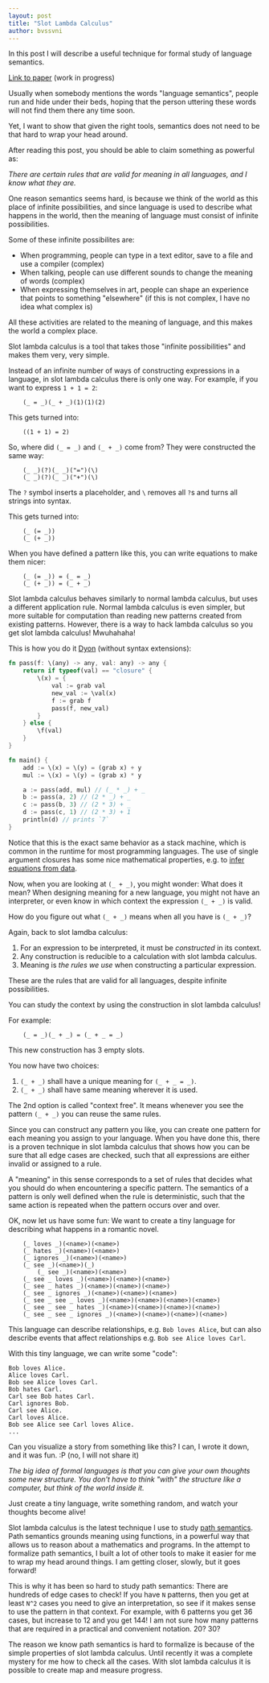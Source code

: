 ```yaml
---
layout: post
title: "Slot Lambda Calculus"
author: bvssvni
---
```


In this post I will describe a useful technique for formal study of language semantics.

[Link to paper](https://github.com/bvssvni/path_semantics/blob/master/papers-wip/slot-lambda-calculus.pdf) (work in progress)

Usually when somebody mentions the words "language semantics", people run and hide under their beds,
hoping that the person uttering these words will not find them there any time soon.

Yet, I want to show that given the right tools, semantics does not need to be that hard to wrap your head around.

After reading this post, you should be able to claim something as powerful as:

*There are certain rules that are valid for meaning in all languages, and I know what they are.*

One reason semantics seems hard, is because we think of the world as this place of infinite possibilities,
and since language is used to describe what happens in the world,
then the meaning of language must consist of infinite possibilities.

Some of these infinite possibilites are:

- When programming, people can type in a text editor, save to a file and use a compiler (complex)
- When talking, people can use different sounds to change the meaning of words (complex)
- When expressing themselves in art, people can shape an experience that points to something "elsewhere"
(if this is not complex, I have no idea what complex is)

All these activities are related to the meaning of language, and this makes the world a complex place.

Slot lambda calculus is a tool that takes those "infinite possibilities" and makes them very, very simple.

Instead of an infinite number of ways of constructing expressions in a language,
in slot lambda calculus there is only one way. For example, if you want to express `1 + 1 = 2`:

```
    (_ = _)(_ + _)(1)(1)(2)
```

This gets turned into:

```
    ((1 + 1) = 2)
```

So, where did `(_ = _)` and `(_ + _)` come from? They were constructed the same way:

```
    (_ _)(?)(_ _)("=")(\)
    (_ _)(?)(_ _)("+")(\)
```

The `?` symbol inserts a placeholder, and `\` removes all `?`s and turns all strings into syntax.

This gets turned into:

```
    (_ (= _))
    (_ (+ _))
```

When you have defined a pattern like this, you can write equations to make them nicer:

```
    (_ (= _)) = (_ = _)
    (_ (+ _)) = (_ + _)
```

Slot lambda calculus behaves similarly to normal lambda calculus, but uses a different application rule.
Normal lambda calculus is even simpler, but more suitable for computation than reading new patterns created from existing patterns.
However, there is a way to hack lambda calculus so you get slot lambda calculus! Mwuhahaha!

This is how you do it [Dyon](https://github.com/pistondevelopers/dyon) (without syntax extensions):

```rust
fn pass(f: \(any) -> any, val: any) -> any {
    return if typeof(val) == "closure" {
        \(x) = {
            val := grab val
            new_val := \val(x)
            f := grab f
            pass(f, new_val)
        }
    } else {
        \f(val)
    }
}

fn main() {
    add := \(x) = \(y) = (grab x) + y
    mul := \(x) = \(y) = (grab x) * y

    a := pass(add, mul) // (_ * _) + _
    b := pass(a, 2) // (2 * _) + _
    c := pass(b, 3) // (2 * 3) + _
    d := pass(c, 1) // (2 * 3) + 1
    println(d) // prints `7`
}
```

Notice that this is the exact same behavior as a stack machine, which is common in the runtime for most programming languages.
The use of single argument closures has some nice mathematical properties, e.g. to [infer equations from data](http://blog.piston.rs/2017/02/20/new-algorithm-for-inferring-equations/).

Now, when you are looking at `(_ + _)`, you might wonder: What does it mean?
When designing meaning for a new language, you might not have an interpreter,
or even know in which context the expression `(_ + _)` is valid.

How do you figure out what `(_ + _)` means when all you have is `(_ + _)`?

Again, back to slot lamdba calculus:

1. For an expression to be interpreted, it must be *constructed* in its context.
2. Any construction is reducible to a calculation with slot lambda calculus.
3. Meaning is *the rules we use* when constructing a particular expression.

These are the rules that are valid for all languages, despite infinite possibilities.

You can study the context by using the construction in slot lambda calculus!

For example:

```
    (_ = _)(_ + _) = (_ + _ = _)
```

This new construction has 3 empty slots.

You now have two choices:

1. `(_ + _)` shall have a unique meaning for `(_ + _ = _)`.
2. `(_ + _)` shall have same meaning wherever it is used.

The 2nd option is called "context free". It means whenever you see the pattern `(_ + _)` you can reuse the same rules.

Since you can construct any pattern you like, you can create one pattern for each meaning you assign to your language.
When you have done this, there is a proven technique in slot lambda calculus that shows how you can be sure that
all edge cases are checked, such that all expressions are either invalid or assigned to a rule.

A "meaning" in this sense corresponds to a set of rules that decides what you should do when encountering a specific pattern.
The semantics of a pattern is only well defined when the rule is deterministic,
such that the same action is repeated when the pattern occurs over and over.

OK, now let us have some fun: We want to create a tiny language for describing what happens in a romantic novel.

```
    (_ loves _)(<name>)(<name>)
    (_ hates _)(<name>)(<name>)
    (_ ignores _)(<name>)(<name>)
    (_ see _)(<name>)(_)
        (_ see _)(<name>)(<name>)
	(_ see _ loves _)(<name>)(<name>)(<name>)
	(_ see _ hates _)(<name>)(<name>)(<name>)
	(_ see _ ignores _)(<name>)(<name>)(<name>)
	(_ see _ see _ loves _)(<name>)(<name>)(<name>)(<name>)
	(_ see _ see _ hates _)(<name>)(<name>)(<name>)(<name>)
	(_ see _ see _ ignores _)(<name>)(<name>)(<name>)(<name>)
```

This language can describe relationships, e.g. `Bob loves Alice`,
but can also describe events that affect relationships e.g. `Bob see Alice loves Carl`.

With this tiny language, we can write some "code":

```
Bob loves Alice.
Alice loves Carl.
Bob see Alice loves Carl.
Bob hates Carl.
Carl see Bob hates Carl.
Carl ignores Bob.
Carl see Alice.
Carl loves Alice.
Bob see Alice see Carl loves Alice.
...
```

Can you visualize a story from something like this? I can, I wrote it down, and it was fun. :P (no, I will not share it)

*The big idea of formal languages is that you can give your own thoughts some new structure.
You don't have to think "with" the structure like a computer, but think of the world inside it.*

Just create a tiny language, write something random, and watch your thoughts become alive!

Slot lambda calculus is the latest technique I use to study [path semantics](https://github.com/bvssvni/path_semantics).
Path semantics grounds meaning using functions, in a powerful way that allows us to reason about a mathematics and programs.
In the attempt to formalize path semantics, I built a lot of other tools to make it easier for me to wrap my head around things.
I am getting closer, slowly, but it goes forward!

This is why it has been so hard to study path semantics: There are hundreds of edge cases to check!
If you have `N` patterns, then you get at least `N^2` cases you need to give an interpretation,
so see if it makes sense to use the pattern in that context.
For example, with 6 patterns you get 36 cases, but increase to 12 and you get 144!
I am not sure how many patterns that are required in a practical and convenient notation. 20? 30?

The reason we know path semantics is hard to formalize is because of the simple properties of slot lambda calculus.
Until recently it was a complete mystery for me how to check all the cases.
With slot lambda calculus it is possible to create map and measure progress.
